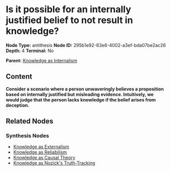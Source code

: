 # Is it possible for an internally justified belief to not result in knowledge?

**Node Type:** antithesis
**Node ID:** 295b1e92-63e6-4002-a3ef-bda07be2ac26
**Depth:** 4
**Terminal:** No

**Parent:** [Knowledge as Internalism](knowledge-as-internalism-synthesis-fb7e1520-b441-4961-9b0a-60439049917f.md)

## Content

**Consider a scenario where a person unwaveringly believes a proposition based on internally justified but misleading evidence. Intuitively, we would judge that the person lacks knowledge if the belief arises from deception.**

## Related Nodes

### Synthesis Nodes

- [Knowledge as Externalism](knowledge-as-externalism-synthesis-98173853-95df-474a-88fb-439c61e027ec.md)
- [Knowledge as Reliabilism](knowledge-as-reliabilism-synthesis-59813ac5-66b5-4306-b6fa-954e2b14e225.md)
- [Knowledge as Causal Theory](knowledge-as-causal-theory-synthesis-321cc5b3-1c1a-4003-9544-a1c2dadda3d9.md)
- [Knowledge as Nozick's Truth-Tracking](knowledge-as-nozicks-truth-tracking-synthesis-72b1fa33-8861-4fea-afaf-40d06e2ef8c3.md)
